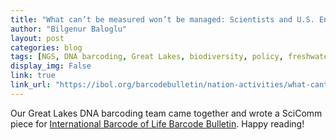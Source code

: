 ```yaml
---
title: "What can’t be measured won’t be managed: Scientists and U.S. Environmental Protection Agency work together to conserve the Great Lakes"
author: "Bilgenur Baloglu"
layout: post
categories: blog
tags: [NGS, DNA barcoding, Great Lakes, biodiversity, policy, freshwater, biomonitoring]
display_img: False
link: true
link_url: "https://ibol.org/barcodebulletin/nation-activities/what-cant-be-measured-cant-be-managed-scientists-and-us-epa-work-together-to-conserve-great-lakes/"
---
```


Our Great Lakes DNA barcoding team came together and wrote a SciComm piece for [International Barcode of Life Barcode Bulletin](https://ibol.org/barcodebulletin/). Happy reading! 
